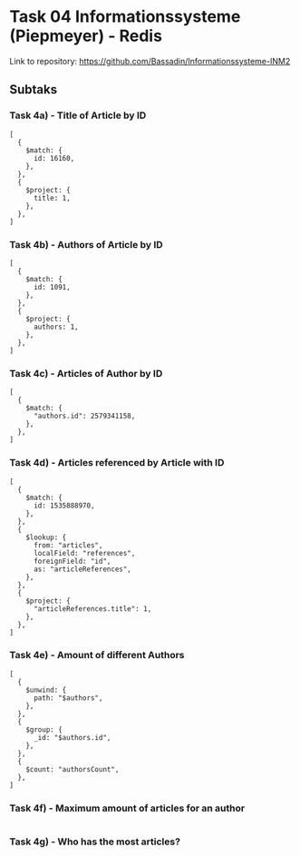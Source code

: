 # Task 04 Informationssysteme (Piepmeyer) - Redis

Link to repository: https://github.com/Bassadin/Informationssysteme-INM2

## Subtaks

### Task 4a) - Title of Article by ID

```mongodb
[
  {
    $match: {
      id: 16160,
    },
  },
  {
    $project: {
      title: 1,
    },
  },
]
```

### Task 4b) - Authors of Article by ID

```mongodb
[
  {
    $match: {
      id: 1091,
    },
  },
  {
    $project: {
      authors: 1,
    },
  },
]
```

### Task 4c) - Articles of Author by ID

```mongodb
[
  {
    $match: {
      "authors.id": 2579341158,
    },
  },
]
```

### Task 4d) - Articles referenced by Article with ID

```mongodb
[
  {
    $match: {
      id: 1535888970,
    },
  },
  {
    $lookup: {
      from: "articles",
      localField: "references",
      foreignField: "id",
      as: "articleReferences",
    },
  },
  {
    $project: {
      "articleReferences.title": 1,
    },
  },
]

```

### Task 4e) - Amount of different Authors

```mongodb
[
  {
    $unwind: {
      path: "$authors",
    },
  },
  {
    $group: {
      _id: "$authors.id",
    },
  },
  {
    $count: "authorsCount",
  },
]
```

### Task 4f) - Maximum amount of articles for an author

```mongodb

```

### Task 4g) - Who has the most articles?

```mongodb

```
